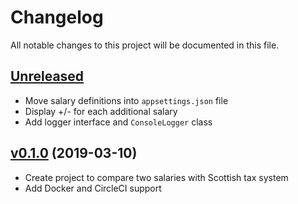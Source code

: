 # Changelog

All notable changes to this project will be documented in this file.

## [Unreleased]

- Move salary definitions into `appsettings.json` file
- Display +/- for each additional salary
- Add logger interface and `ConsoleLogger` class

## [v0.1.0] (2019-03-10)

- Create project to compare two salaries with Scottish tax system
- Add Docker and CircleCI support

[Unreleased]: https://github.com/kitforbes/SalaryComparer/compare/v0.1.0...HEAD
[v0.1.0]: https://github.com/kitforbes/SalaryComparer/compare/e4b9ebb...v0.1.0
